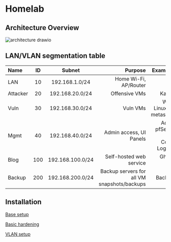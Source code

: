 # Homelab 

## Architecture Overview
![architecture drawio](https://github.com/user-attachments/assets/e3d6e211-60dd-4693-a8bf-74a6478297c6)

## LAN/VLAN segmentation table
| Name     | ID  | Subnet       | Purpose    | Example VMs |
|:---------|:---:|:------------:|-----------:|------------:|
| LAN      | 10  | 192.168.1.0/24  | Home Wi-Fi, AP/Router | N/A |
| Attacker | 20  | 192.168.20.0/24  | Offensive VMs | Kali, parrot |
| Vuln     | 30  | 192.168.30.0/24  | Vuln VMs | Windows, Linux, DVWA, metasploitable |
| Mgmt     | 40  | 192.168.40.0/24  | Admin access, UI Panels | Admin PC, pfSense Gui, Omada Controller, Logging VM |
| Blog     | 100 | 192.168.100.0/24  | Self-hosted web service | Ghost Blog VM |
| Backup    | 200 | 192.168.200.0/24  |	Backup servers for all VM snapshots/backups | Backup VMs |


## Installation
[Base setup](https://github.com/hiCozyty/homelab/blob/main/readme/base_homelab_setup.md)


[Basic hardening](https://github.com/hiCozyty/homelab/blob/main/readme/basic_hardening.md)

[VLAN setup](https://github.com/hiCozyty/homelab/blob/main/readme/vlan_setup.md)
